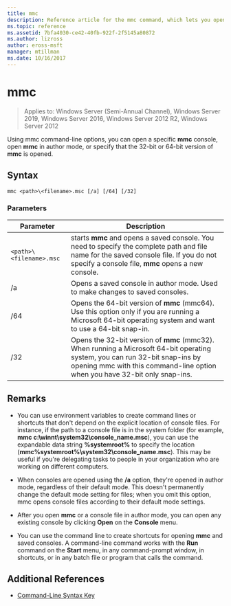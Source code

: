 ```yaml
---
title: mmc
description: Reference article for the mmc command, which lets you open a specific mmc console, open mmc in author mode, or specify to open the 32-bit or 64-bit version of mmc.
ms.topic: reference
ms.assetid: 7bfa4030-ce42-40fb-922f-2f5145a80872
ms.author: lizross
author: eross-msft
manager: mtillman
ms.date: 10/16/2017
---
```


# mmc

> Applies to: Windows Server (Semi-Annual Channel), Windows Server 2019, Windows Server 2016, Windows Server 2012 R2, Windows Server 2012

Using mmc command-line options, you can open a specific **mmc** console, open **mmc** in author mode, or specify that the 32-bit or 64-bit version of **mmc** is opened.

## Syntax

```
mmc <path>\<filename>.msc [/a] [/64] [/32]
```

### Parameters

| Parameter | Description |
| --------- | ----------- |
| `<path>\<filename>.msc` | starts **mmc** and opens a saved console. You need to specify the complete path and file name for the saved console file. If you do not specify a console file, **mmc** opens a new console. |
| /a | Opens a saved console in author mode.  Used to make changes to saved consoles. |
| /64 | Opens the 64-bit version of **mmc** (mmc64). Use this option only if you are running a Microsoft 64-bit operating system and want to use a 64-bit snap-in. |
| /32 | Opens the 32-bit version of **mmc** (mmc32). When running a Microsoft 64-bit operating system, you can run 32-bit snap-ins by opening mmc with this command-line option when you have 32-bit only snap-ins. |

## Remarks

- You can use environment variables to create command lines or shortcuts that don't depend on the explicit location of console files. For instance, if the path to a console file is in the system folder (for example, **mmc c:\winnt\system32\console_name.msc**), you can use the expandable data string **%systemroot%** to specify the location (**mmc%systemroot%\system32\console_name.msc**). This may be useful if you're delegating tasks to people in your organization who are working on different computers.

- When consoles are opened using the **/a** option, they're opened in author mode, regardless of their default mode. This doesn't permanently change the default mode setting for files; when you omit this option, mmc opens console files according to their default mode settings.

- After you open **mmc** or a console file in author mode, you can open any existing console by clicking **Open** on the **Console** menu.

- You can use the command line to create shortcuts for opening **mmc** and saved consoles. A command-line command works with the **Run** command on the **Start** menu, in any command-prompt window, in shortcuts, or in any batch file or program that calls the command.

## Additional References

- [Command-Line Syntax Key](command-line-syntax-key.md)
